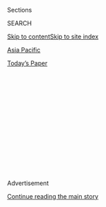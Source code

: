 <div id="app">

<div>

<div>

<div>

<div class="NYTAppHideMasthead css-1q2w90k e1suatyy0">

<div class="section css-ui9rw0 e1suatyy2">

<div class="css-eph4ug er09x8g0">

<div class="css-6n7j50">

</div>

<span class="css-1dv1kvn">Sections</span>

<div class="css-10488qs">

<span class="css-1dv1kvn">SEARCH</span>

</div>

[Skip to content](#site-content)[Skip to site index](#site-index)

</div>

<div id="masthead-section-label" class="css-1wr3we4 eaxe0e00">

[Asia
Pacific](https://www.nytimes3xbfgragh.onion/section/world/asia)

</div>

<div class="css-10698na e1huz5gh0">

</div>

</div>

<div id="masthead-bar-one" class="section hasLinks css-15hmgas e1csuq9d3">

<div class="css-uqyvli e1csuq9d0">

</div>

<div class="css-1uqjmks e1csuq9d1">

</div>

<div class="css-9e9ivx">

[](https://myaccount.nytimes3xbfgragh.onion/auth/login?response_type=cookie&client_id=vi)

</div>

<div class="css-1bvtpon e1csuq9d2">

[Today’s
Paper](https://www.nytimes3xbfgragh.onion/section/todayspaper)

</div>

</div>

</div>

</div>

<div data-aria-hidden="false">

<div id="site-content" data-role="main">

<div>

<div class="css-1aor85t" style="opacity:0.000000001;z-index:-1;visibility:hidden">

<div class="css-1hqnpie">

<div class="css-epjblv">

<span class="css-17xtcya">[Asia
Pacific](/section/world/asia)</span><span class="css-x15j1o">|</span><span class="css-fwqvlz">Kim
Jong-nam Evidence Being Fabricated by Malaysia, North Korea
Says</span>

</div>

<div class="css-k008qs">

<div class="css-1iwv8en">

<span class="css-18z7m18"></span>

<div>

</div>

</div>

<span class="css-1n6z4y">https://nyti.ms/2malPjO</span>

<div class="css-1705lsu">

<div class="css-4xjgmj">

<div class="css-4skfbu" data-role="toolbar" data-aria-label="Social Media Share buttons, Save button, and Comments Panel with current comment count" data-testid="share-tools">

  - 
  - 
  - 
  - 
    
    <div class="css-6n7j50">
    
    </div>

  - 

</div>

</div>

</div>

</div>

</div>

</div>

<div class="css-13pd83m">

</div>

<div id="top-wrapper" class="css-1sy8kpn">

<div id="top-slug" class="css-l9onyx">

Advertisement

</div>

[Continue reading the main
story](#after-top)

<div class="ad top-wrapper" style="text-align:center;height:100%;display:block;min-height:250px">

<div id="top" class="place-ad" data-position="top" data-size-key="top">

</div>

</div>

<div id="after-top">

</div>

</div>

<div id="sponsor-wrapper" class="css-1hyfx7x">

<div id="sponsor-slug" class="css-19vbshk">

Supported by

</div>

[Continue reading the main
story](#after-sponsor)

<div id="sponsor" class="ad sponsor-wrapper" style="text-align:center;height:100%;display:block">

</div>

<div id="after-sponsor">

</div>

</div>

<div class="css-1vkm6nb ehdk2mb0">

# Kim Jong-nam Evidence Being Fabricated by Malaysia, North Korea Says

</div>

<div class="css-79elbk" data-testid="photoviewer-wrapper">

<div class="css-z3e15g" data-testid="photoviewer-wrapper-hidden">

</div>

<div class="css-1a48zt4 ehw59r15" data-testid="photoviewer-children">

![<span class="css-16f3y1r e13ogyst0" data-aria-hidden="true">Journalists
surrounding a North Korean official’s car as it left the embassy in
Kuala Lumpur, Malaysia, on Wednesday. The North has rejected suggestions
that it was involved in Kim Jong-nam’s
death.</span><span class="css-cnj6d5 e1z0qqy90" itemprop="copyrightHolder"><span class="css-1ly73wi e1tej78p0">Credit...</span><span><span>Athit
Perawongmetha/Reuters</span></span></span>](https://static01.graylady3jvrrxbe.onion/images/2017/02/24/world/24kim-1/24kim-1-articleInline.jpg?quality=75&auto=webp&disable=upscale)

</div>

</div>

<div class="css-xt80pu e12qa4dv0">

<div class="css-18e8msd">

<div class="css-vp77d3 epjyd6m0">

<div class="css-1baulvz">

By [<span class="css-1baulvz" itemprop="name">Choe
Sang-Hun</span>](http://www.nytimes3xbfgragh.onion/by/choe-sang-hun) and
[<span class="css-1baulvz last-byline" itemprop="name">Richard C.
Paddock</span>](https://www.nytimes3xbfgragh.onion/by/richard-c-paddock)

</div>

</div>

  - Feb. 23,
    2017

  - 
    
    <div class="css-4xjgmj">
    
    <div class="css-d8bdto" data-role="toolbar" data-aria-label="Social Media Share buttons, Save button, and Comments Panel with current comment count" data-testid="share-tools">
    
      - 
      - 
      - 
      - 
        
        <div class="css-6n7j50">
        
        </div>
    
      - 
    
    </div>
    
    </div>

</div>

</div>

<div class="section meteredContent css-1r7ky0e" name="articleBody" itemprop="articleBody">

<div class="css-1fanzo5 StoryBodyCompanionColumn">

<div class="css-53u6y8">

SEOUL, South Korea — North Korea denied responsibility on Thursday for
Kim Jong-nam’s death, accusing the Malaysian authorities of fabricating
evidence of Pyongyang’s involvement under the influence of the North’s
archrival, South Korea.

With the North’s reclusive government on the defensive about the
[Feb. 13 killing of Mr.
Kim](https://www.nytimes3xbfgragh.onion/2017/02/14/world/asia/kim-jong-un-brother-killed-malaysia.html),
the estranged half brother of the country’s leader, Kim Jong-un, at the
airport in the Malaysian capital, Kuala Lumpur, a statement attributed
to the North Korean Jurists Committee said that the greatest share of
responsibility for the death “rests with the government of Malaysia”
because he died there. And in what could be seen as a threat to
Malaysia, the statement noted that North Korea is a “nuclear weapons
state.”

But in a case that has been filled with [mysteries and odd plot
twists](https://www.nytimes3xbfgragh.onion/2017/02/22/world/asia/kim-jong-nam-assassination-korea-malaysia.html),
North Korea still would not acknowledge that the man killed was indeed
[Kim
Jong-nam](https://www.nytimes3xbfgragh.onion/2017/02/15/world/asia/kim-jong-nam-assassination-north-korea.html).
And it gave no indication that it would agree to Malaysia’s demands to
question a senior staff member at the North Korean Embassy in Kuala
Lumpur in the investigation into Mr. Kim’s death.

Meanwhile, relatives and acquaintances of the two women Malaysia has
accused of carrying out the killing — by applying poison to Mr. Kim’s
face as North Korean agents looked on — insisted that they must have
been duped into doing so, though the Malaysian authorities say
otherwise.

</div>

</div>

<div class="css-1fanzo5 StoryBodyCompanionColumn">

<div class="css-53u6y8">

“I don’t believe Huong did such a thing,” said Doan Van Thanh, father of
Doan Thi Huong, a 28-year-old Vietnamese woman being held in Malaysia.
“She was a very timid girl. When she saw a rat or frog, she would
scream.”

Mr. Thanh, a 63-year-old veteran who was wounded in 1972 during the war
with the United States, said he had seen little of his daughter in
recent years. He said she left the family’s home, in a small farming
village south of Hanoi, at 17 to attend community college, where she
studied to be a
pharmacist.

<div class="css-79elbk" data-testid="photoviewer-wrapper">

<div class="css-z3e15g" data-testid="photoviewer-wrapper-hidden">

</div>

<div class="css-1a48zt4 ehw59r15" data-testid="photoviewer-children">

<div class="css-zgakxe erfvjey0">

<span class="css-1ly73wi e1tej78p0">Image</span>

<div class="css-zjzyr8">

<div data-testid="lazyimage-container" style="height:256.42105263157896px">

</div>

</div>

</div>

<span class="css-16f3y1r e13ogyst0" data-aria-hidden="true">Among the
suspects arrested in Mr. Kim’s death are Doan Thi Huong, left, 28, and
Siti Aisyah, 25, who the authorities say were recruited, trained and
equipped by North
Koreans.</span><span class="css-cnj6d5 e1z0qqy90" itemprop="copyrightHolder"><span class="css-1ly73wi e1tej78p0">Credit...</span><span>Royal
Malaysian Police</span></span>

</div>

</div>

She later left Vietnam to work in Malaysia without telling her family,
Mr. Thanh said. He said she rarely visited. When she returned home in
January for the Tet holiday, he said, she had little money for the
customary gifts and stayed only a few days.

On Thursday in Nghia Binh, Ms. Huong’s hometown, her brother, Doan Van
Binh, said that she [posted on
Facebook](https://www.facebookcorewwwi.onion/profile.php?id=100014435959215&lst=698293796%253A100014435959215%253A1487826179)
under the alias Ruby Ruby. Her Facebook photographs and the attached
location information appear to show that she has visited Malaysia twice
since January, and her Facebook friends include several people who write
in Korean.

</div>

</div>

<div class="css-1fanzo5 StoryBodyCompanionColumn">

<div class="css-53u6y8">

Mr. Binh said that Ms. Huong had also appeared briefly in a singing
contest on the Vietnamese television show “Vietnam Idol” in 2016. In a
[short video clip](http://www.youtube.com/watch?v=vZNqVandYLA) of the
performance, a panel of judges rejected Ms. Huong after she sang just
one line: “I want to stop breathing gloriously so that the loving memory
will not fade.”

North Korea has called for the release of Ms. Huong, an Indonesian woman
and a North Korean man who are being held by Malaysia in connection with
the death of Mr. Kim.

The statement on Thursday from the Jurists Committee was cited by the
state-run Korean Central News Agency, in the first comment on the
killing from the North’s official news media. The statement accused the
Malaysian authorities of pursuing a case “full of loopholes and
contradictions” that proved that its investigators “intended to frame
us.” It said Malaysia had done so under South Korean influence.

According to the statement, the Malaysian Foreign Ministry and the local
hospital first told the North Korean Embassy in Kuala Lumpur that Mr.
Kim had died of “heart stroke,” asking North Korea to take the body and
cremate it.

But Malaysian officials’ attitude began changing after the South Korean
news media, citing anonymous sources, reported that Mr. Kim had been
poisoned, according to the North Korean statement.

</div>

</div>

<div class="css-79elbk" data-testid="photoviewer-wrapper">

<div class="css-z3e15g" data-testid="photoviewer-wrapper-hidden">

</div>

<div class="css-1a48zt4 ehw59r15" data-testid="photoviewer-children">

![<span class="css-16f3y1r e13ogyst0" data-aria-hidden="true">Doan Van
Thanh, 63, the father of Ms. Huong. He insists his daughter was too
timid to have killed
anyone.</span><span class="css-cnj6d5 e1z0qqy90" itemprop="copyrightHolder"><span class="css-1ly73wi e1tej78p0">Credit...</span><span>Duong
Minh Hoang/Associated
Press</span></span>](https://static01.graylady3jvrrxbe.onion/images/2017/02/24/world/24kim-3/24kim-3-articleInline.jpg?quality=75&auto=webp&disable=upscale)

</div>

</div>

<div class="css-1fanzo5 StoryBodyCompanionColumn">

<div class="css-53u6y8">

“The Malaysian secret police got involved in the case and recklessly
made it an established fact” that the death had been a poisoning,
according to the North Korean statement, which did not refer to Mr. Kim
by name.

</div>

</div>

<div class="css-1fanzo5 StoryBodyCompanionColumn">

<div class="css-53u6y8">

The statement questioned how Ms. Huong and the Indonesian woman accused
in the killing, Siti Aisyah, 25, could have survived if, as Malaysian
officials said, they used their hands to administer a deadly poison to
Mr. Kim.

Ms. Siti grew up in Indonesia in similar circumstances to Ms. Huong’s,
in a small farming village called Sindangsari, about four hours east of
Jakarta. She went to school through sixth grade, married at 16 and
divorced at 20, according to family members and official documents.

Family members and Indonesian officials have said they believe she was
tricked into thinking that the attack on Mr. Kim was part of a comedy
video, involving spraying liquid on unwitting victims in public. The
Malaysian authorities have said that both women were aware that the
liquid was toxic.

Rahmat Yusri, the head of the Jakarta neighborhood where Ms. Siti lived
while she was married, said she was an unlikely assassin. He recalled
that she did not have close friends.

“She is village girl, a naïve girl with a low education,” he said. “How
can I believe that she’s a murderer? Particularly that she killed a
famous person?”

The Malaysian authorities have said that four North Koreans were
believed to have directed the attack and that they fled to their
homeland after it was carried out. On Wednesday, the Malaysian police
said they were seeking to question an official at the North Korean
Embassy, Hyon Kwang Song, in the case.

Channel NewsAsia, a Singaporean news agency, [reported on
Thursday](http://www.channelnewsasia.com/news/asiapacific/north-korean-diplomat-allegedly-sent-off-kim-jong-nam-murder/3541734.html#.WK44VNn8Hs4.twitter)
that Mr. Hyon had been recorded on closed circuit cameras at the airport
after the killing, seeing off the four North Koreans as they boarded a
flight on the journey back to their homeland.

</div>

</div>

</div>

<div>

</div>

<div>

</div>

<div>

</div>

<div>

<div id="bottom-wrapper" class="css-1ede5it">

<div id="bottom-slug" class="css-l9onyx">

Advertisement

</div>

[Continue reading the main
story](#after-bottom)

<div id="bottom" class="ad bottom-wrapper" style="text-align:center;height:100%;display:block;min-height:90px">

</div>

<div id="after-bottom">

</div>

</div>

</div>

</div>

</div>

## Site Index

<div>

</div>

## Site Information Navigation

  - [© <span>2020</span> <span>The New York Times
    Company</span>](https://help.nytimes3xbfgragh.onion/hc/en-us/articles/115014792127-Copyright-notice)

<!-- end list -->

  - [NYTCo](https://www.nytco.com/)
  - [Contact
    Us](https://help.nytimes3xbfgragh.onion/hc/en-us/articles/115015385887-Contact-Us)
  - [Work with us](https://www.nytco.com/careers/)
  - [Advertise](https://nytmediakit.com/)
  - [T Brand Studio](http://www.tbrandstudio.com/)
  - [Your Ad
    Choices](https://www.nytimes3xbfgragh.onion/privacy/cookie-policy#how-do-i-manage-trackers)
  - [Privacy](https://www.nytimes3xbfgragh.onion/privacy)
  - [Terms of
    Service](https://help.nytimes3xbfgragh.onion/hc/en-us/articles/115014893428-Terms-of-service)
  - [Terms of
    Sale](https://help.nytimes3xbfgragh.onion/hc/en-us/articles/115014893968-Terms-of-sale)
  - [Site
    Map](https://spiderbites.nytimes3xbfgragh.onion)
  - [Help](https://help.nytimes3xbfgragh.onion/hc/en-us)
  - [Subscriptions](https://www.nytimes3xbfgragh.onion/subscription?campaignId=37WXW)

</div>

</div>

</div>

</div>

